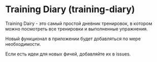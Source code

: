 # Training Diary (training-diary)

Training Dairy - это самый простой дневник тренировок, в котором можно посмотреть все тренировки и выполненные упражнения.

Новый функционал в приложении будет добавляться по мере необходимости.

Если есть идеи для новых фичей, добавляйте их в issues.
